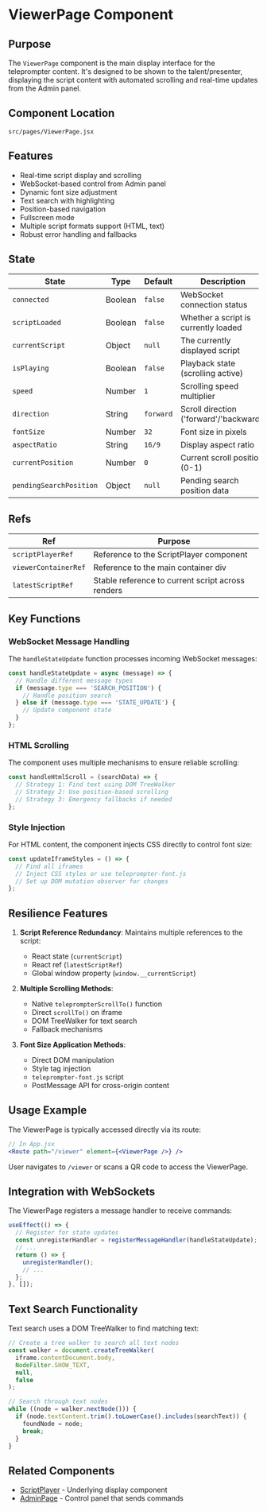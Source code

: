 # ViewerPage Component

## Purpose

The `ViewerPage` component is the main display interface for the teleprompter content. It's designed to be shown to the talent/presenter, displaying the script content with automated scrolling and real-time updates from the Admin panel.

## Component Location

`src/pages/ViewerPage.jsx`

## Features

- Real-time script display and scrolling
- WebSocket-based control from Admin panel
- Dynamic font size adjustment
- Text search with highlighting
- Position-based navigation
- Fullscreen mode
- Multiple script formats support (HTML, text)
- Robust error handling and fallbacks

## State

| State                | Type      | Default        | Description                              |
|----------------------|-----------|----------------|------------------------------------------|
| `connected`          | Boolean   | `false`        | WebSocket connection status              |
| `scriptLoaded`       | Boolean   | `false`        | Whether a script is currently loaded     |
| `currentScript`      | Object    | `null`         | The currently displayed script           |
| `isPlaying`          | Boolean   | `false`        | Playback state (scrolling active)        |
| `speed`              | Number    | `1`            | Scrolling speed multiplier               |
| `direction`          | String    | `forward`      | Scroll direction ('forward'/'backward')  |
| `fontSize`           | Number    | `32`           | Font size in pixels                      |
| `aspectRatio`        | String    | `16/9`         | Display aspect ratio                     |
| `currentPosition`    | Number    | `0`            | Current scroll position (0-1)            |
| `pendingSearchPosition` | Object | `null`         | Pending search position data             |

## Refs

| Ref                  | Purpose                                                |
|----------------------|--------------------------------------------------------|
| `scriptPlayerRef`    | Reference to the ScriptPlayer component                |
| `viewerContainerRef` | Reference to the main container div                    |
| `latestScriptRef`    | Stable reference to current script across renders      |

## Key Functions

### WebSocket Message Handling

The `handleStateUpdate` function processes incoming WebSocket messages:

```javascript
const handleStateUpdate = async (message) => {
  // Handle different message types
  if (message.type === 'SEARCH_POSITION') {
    // Handle position search
  } else if (message.type === 'STATE_UPDATE') {
    // Update component state
  }
};
```

### HTML Scrolling

The component uses multiple mechanisms to ensure reliable scrolling:

```javascript
const handleHtmlScroll = (searchData) => {
  // Strategy 1: Find text using DOM TreeWalker
  // Strategy 2: Use position-based scrolling
  // Strategy 3: Emergency fallbacks if needed
};
```

### Style Injection

For HTML content, the component injects CSS directly to control font size:

```javascript
const updateIframeStyles = () => {
  // Find all iframes
  // Inject CSS styles or use teleprompter-font.js
  // Set up DOM mutation observer for changes
};
```

## Resilience Features

1. **Script Reference Redundancy**: Maintains multiple references to the script:
   - React state (`currentScript`)
   - React ref (`latestScriptRef`)
   - Global window property (`window.__currentScript`)

2. **Multiple Scrolling Methods**:
   - Native `teleprompterScrollTo()` function
   - Direct `scrollTo()` on iframe
   - DOM TreeWalker for text search
   - Fallback mechanisms

3. **Font Size Application Methods**:
   - Direct DOM manipulation
   - Style tag injection
   - `teleprompter-font.js` script
   - PostMessage API for cross-origin content

## Usage Example

The ViewerPage is typically accessed directly via its route:

```jsx
// In App.jsx
<Route path="/viewer" element={<ViewerPage />} />
```

User navigates to `/viewer` or scans a QR code to access the ViewerPage.

## Integration with WebSockets

The ViewerPage registers a message handler to receive commands:

```javascript
useEffect(() => {
  // Register for state updates
  const unregisterHandler = registerMessageHandler(handleStateUpdate);
  // ...
  return () => {
    unregisterHandler();
    // ...
  };
}, []);
```

## Text Search Functionality

Text search uses a DOM TreeWalker to find matching text:

```javascript
// Create a tree walker to search all text nodes
const walker = document.createTreeWalker(
  iframe.contentDocument.body,
  NodeFilter.SHOW_TEXT,
  null,
  false
);

// Search through text nodes
while ((node = walker.nextNode())) {
  if (node.textContent.trim().toLowerCase().includes(searchText)) {
    foundNode = node;
    break;
  }
}
```

## Related Components

- [ScriptPlayer](./script-player.md) - Underlying display component
- [AdminPage](./admin-page.md) - Control panel that sends commands